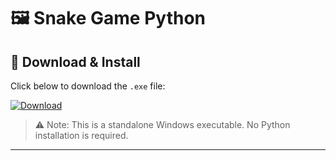# 🖼️ Snake Game Python



## 🚀 Download & Install

Click below to download the `.exe` file:

[![Download](https://img.shields.io/badge/Download%20EXE-Background%20Remover%20Pro-blue?style=for-the-badge&logo=windows)]([https://drive.google.com/your-google-drive-link-here](https://drive.google.com/file/d/1dWXORgv8b9Xlc4IpTOoWcLbPgREsDlrS/view?usp=sharing))

> ⚠️ Note: This is a standalone Windows executable. No Python installation is required.

---


